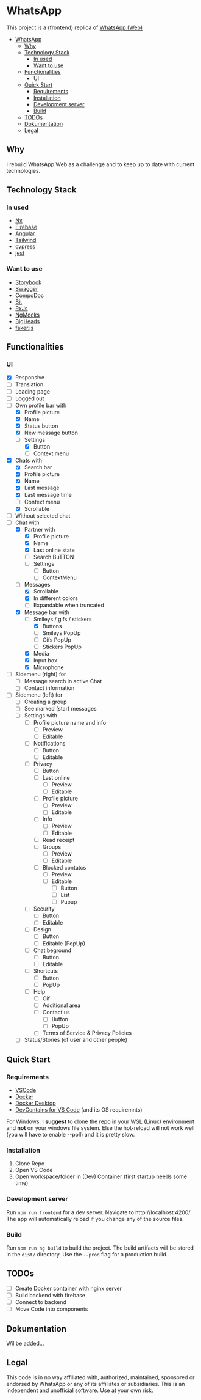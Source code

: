 

# WhatsApp

<!-- <p style="text-align: center;"><img src="https://raw.githubusercontent.com/nrwl/nx/master/images/nx-logo.png" width="450"></p> -->

This project is a (frontend) replica of [WhatsApp (Web)](https://web.whatsapp.com)

- [WhatsApp](#whatsapp)
  - [Why](#why)
  - [Technology Stack](#technology-stack)
    - [In used](#in-used)
    - [Want to use](#want-to-use)
  - [Functionalities](#functionalities)
    - [UI](#ui)
  - [Quick Start](#quick-start)
    - [Requirements](#requirements)
    - [Installation](#installation)
    - [Development server](#development-server)
    - [Build](#build)
  - [TODOs](#todos)
  - [Dokumentation](#dokumentation)
  - [Legal](#legal)

## Why

I rebuild WhatsApp Web as a challenge and to keep up to date with current technologies. 

## Technology Stack

### In used
- [Nx](https://nx.dev) 
- [Firebase](https://firebase.google.com)
- [Angular](https://angular.io)
- [Tailwind](https://tailwindcss.com/docs/transition-duration)
- [cypress](https://www.cypress.io/)
- [jest](https://jestjs.io/)


### Want to use
- [Storybook](https://storybook.js.org)
- [Swagger](https://swagger.io)
- [CompoDoc](https://compodoc.app)
- [Bit](https://bit.dev/)
- [RxJs](https://www.learnrxjs.io/)
- [NgMocks](https://ng-mocks.sudo.eu)
- [BigHeads](https://github.com/RobertBroersma/bigheads)
- [faker.js](https://github.com/marak/Faker.js)



## Functionalities 

### UI
- [x] Responsive
- [ ] Translation
- [ ] Loading page
- [ ] Logged out
- [ ] Own profile bar with
  - [x] Profile picture
  - [x] Name
  - [x] Status button
  - [x] New message button
  - [ ] Settings
    - [x] Button
    - [ ] Context menu
- [x] Chats with
  - [x] Search bar 
  - [x] Profile picture 
  - [x] Name
  - [x] Last message
  - [x] Last message time
  - [ ] Context menu
  - [x] Scrollable
- [ ] Without selected chat
- [ ] Chat with
  - [x] Partner with
    - [x] Profile picture 
    - [x] Name
    - [x] Last online state
    - [ ] Search BuTTON
    - [ ] Settings
      - [ ] Button
      - [ ] ContextMenu
  - [ ] Messages
    - [x] Scrollable
    - [x] In different colors
    - [ ] Expandable when truncated 
  - [x] Message bar with
    - [ ] Smileys / gifs / stickers
      - [x] Buttons
      - [ ] Smileys PopUp
      - [ ] Gifs PopUp
      - [ ] Stickers PopUp
    - [x] Media
    - [x] Input box
    - [x] Microphone
- [ ] Sidemenu (right) for
  - [ ] Message search in active Chat
  - [ ] Contact information
- [ ] Sidemenu (left) for
  - [ ] Creating a group
  - [ ] See marked (star) messages
  - [ ] Settings with
    - [ ] Profile picture name and info
      - [ ] Preview
      - [ ] Editable
    - [ ] Notifications
      - [ ] Button
      - [ ] Editable
    - [ ] Privacy
      - [ ] Button
      - [ ] Last online
        - [ ] Preview
        - [ ] Editable
      - [ ] Profile picture
        - [ ] Preview
        - [ ] Editable
      - [ ] Info
        - [ ] Preview
        - [ ] Editable
      - [ ] Read receipt 
      - [ ] Groups
        - [ ] Preview
        - [ ] Editable
      - [ ] Blocked contatcs
        - [ ] Preview
        - [ ] Editable
          - [ ] Button
          - [ ] List 
          - [ ] Pupup
    - [ ] Security
      - [ ] Button
      - [ ] Editable
    - [ ] Design
      - [ ] Button
      - [ ] Editable (PopUp)
    - [ ] Chat beground
      - [ ] Button
      - [ ] Editable
    - [ ] Shortcuts
      - [ ] Button
      - [ ] PopUp
    - [ ] Help
      - [ ] Gif
      - [ ] Additional area
      - [ ] Contact us
        - [ ] Button
        - [ ] PopUp
      - [ ] Terms of Service & Privacy Policies
  - [ ] Status/Stories (of user and other people)

## Quick Start

### Requirements
- [VSCode](https://code.visualstudio.com)
- [Docker](https://www.docker.com)
- [Docker Desktop](https://www.docker.com/products/docker-desktop)
- [DevContains for VS Code](https://code.visualstudio.com/docs/remote/containers) (and its OS requiremnts)

For Windows:
I **suggest** to clone the repo in your WSL (Linux) environment and **not** on your windows file system. Else the hot-reload will not work well (you will have to enable --poll) and it is pretty slow.

### Installation
1. Clone Repo
2. Open VS Code
3. Open workspace/folder in (Dev) Container (first startup needs some time)


### Development server

Run `npm run frontend` for a dev server. Navigate to http://localhost:4200/. The app will automatically reload if you change any of the source files.

### Build

Run `npm run ng build` to build the project. The build artifacts will be stored in the `dist/` directory. Use the `--prod` flag for a production build.

## TODOs

- [ ] Create Docker container with nginx server
- [ ] Build backend with firebase
- [ ] Connect to backend
- [ ] Move Code into components

## Dokumentation

Wil be added...

## Legal
This code is in no way affiliated with, authorized, maintained, sponsored or endorsed by WhatsApp or any of its affiliates or subsidiaries. This is an independent and unofficial software. Use at your own risk.